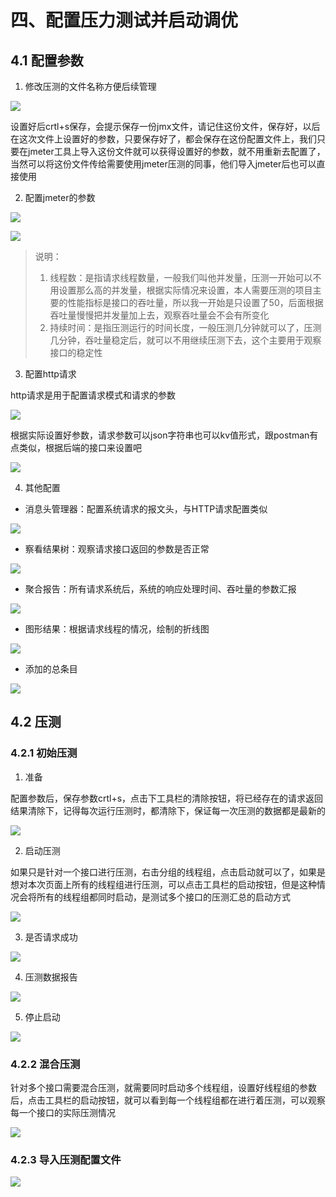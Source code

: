 # 四、配置压力测试并启动调优

## 4.1 配置参数

1. 修改压测的文件名称方便后续管理

![](/test/stress/Jmeter/011.png)

设置好后crtl+s保存，会提示保存一份jmx文件，请记住这份文件，保存好，以后在这次文件上设置好的参数，只要保存好了，都会保存在这份配置文件上，我们只要在jmeter工具上导入这份文件就可以获得设置好的参数，就不用重新去配置了，当然可以将这份文件传给需要使用jmeter压测的同事，他们导入jmeter后也可以直接使用


2. 配置jmeter的参数

![](/test/stress/Jmeter/012.png)

![](/test/stress/Jmeter/013.png)


>说明：
>1. 线程数：是指请求线程数量，一般我们叫他并发量，压测一开始可以不用设置那么高的并发量，根据实际情况来设置，本人需要压测的项目主要的性能指标是接口的吞吐量，所以我一开始是只设置了50，后面根据吞吐量慢慢把并发量加上去，观察吞吐量会不会有所变化
>2. 持续时间：是指压测运行的时间长度，一般压测几分钟就可以了，压测几分钟，吞吐量稳定后，就可以不用继续压测下去，这个主要用于观察接口的稳定性


3. 配置http请求

http请求是用于配置请求模式和请求的参数

![](/test/stress/Jmeter/014.png)

根据实际设置好参数，请求参数可以json字符串也可以kv值形式，跟postman有点类似，根据后端的接口来设置吧

![](/test/stress/Jmeter/015.png)

4. 其他配置

- 消息头管理器：配置系统请求的报文头，与HTTP请求配置类似

![](/test/stress/Jmeter/016.png)

- 察看结果树：观察请求接口返回的参数是否正常

![](/test/stress/Jmeter/017.png)

- 聚合报告：所有请求系统后，系统的响应处理时间、吞吐量的参数汇报

![](/test/stress/Jmeter/018.png)

- 图形结果：根据请求线程的情况，绘制的折线图

![](/test/stress/Jmeter/019.png)

- 添加的总条目

![](/test/stress/Jmeter/020.png)

## 4.2 压测

### 4.2.1 初始压测

1. 准备

配置参数后，保存参数crtl+s，点击下工具栏的清除按钮，将已经存在的请求返回结果清除下，记得每次运行压测时，都清除下，保证每一次压测的数据都是最新的

![](/test/stress/Jmeter/021.png)


2. 启动压测

如果只是针对一个接口进行压测，右击分组的线程组，点击启动就可以了，如果是想对本次页面上所有的线程组进行压测，可以点击工具栏的启动按钮，但是这种情况会将所有的线程组都同时启动，是测试多个接口的压测汇总的启动方式

![](/test/stress/Jmeter/022.png)

3. 是否请求成功

![](/test/stress/Jmeter/023.png)

4. 压测数据报告

![](/test/stress/Jmeter/024.png)

5. 停止启动

![](/test/stress/Jmeter/025.png)

### 4.2.2 混合压测

针对多个接口需要混合压测，就需要同时启动多个线程组，设置好线程组的参数后，点击工具栏的启动按钮，就可以看到每一个线程组都在进行着压测，可以观察每一个接口的实际压测情况


![](/test/stress/Jmeter/026.png)


### 4.2.3 导入压测配置文件


![](/test/stress/Jmeter/027.png)